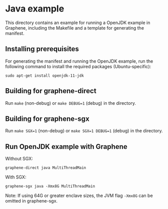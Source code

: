 # Java example

This directory contains an example for running a OpenJDK example in Graphene,
including the Makefile and a template for generating the manifest.

## Installing prerequisites

For generating the manifest and running the OpenJDK example, run the
following command to install the required packages (Ubuntu-specific):

    sudo apt-get install openjdk-11-jdk

## Building for graphene-direct

Run `make` (non-debug) or `make DEBUG=1` (debug) in the directory.

## Building for graphene-sgx

Run `make SGX=1` (non-debug) or `make SGX=1 DEBUG=1` (debug) in the directory.

## Run OpenJDK example with Graphene

Without SGX:

    graphene-direct java MultiThreadMain

With SGX:

    graphene-sgx java -Xmx8G MultiThreadMain

Note: If using 64G or greater enclave sizes, the JVM flag `-Xmx8G` can be omitted in graphene-sgx.
